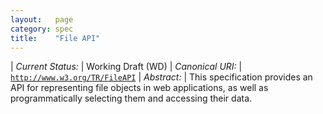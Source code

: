 ```yaml
---
layout:   page
category: spec
title:    "File API"
---
```


| *Current Status:* | Working Draft (WD)
| *Canonical URI:* | [`http://www.w3.org/TR/FileAPI`](http://www.w3.org/TR/FileAPI)
| *Abstract:* | This specification provides an API for representing file objects in web applications, as well as programmatically selecting them and accessing their data.